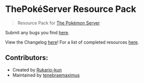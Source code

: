 ThePokéServer Resource Pack
================

>Resource Pack for [The Pokémon Server](http://www.pokemonserver.net/forum/)

Submit any bugs you find [here](https://github.com/tenebraemaximus/TPS-Resource-Pack/issues).

View the Changelog [here](https://github.com/tenebraemaximus/TPS-Resource-Pack/blob/master/CHANGELOG.md)!
For a list of completed resources [here](http://www.pokemonserver.net/forum/index.php?topic=3799).

Contributors:
-----------
* Created by [Rukario-kun](http://rukario-kun.tumblr.com/)
* Maintained by [tenebraemaximus](http://www.pokemonserver.net/forum/index.php?action=profile;u=150)